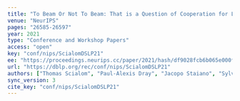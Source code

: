 ```yaml
---
title: "To Beam Or Not To Beam: That is a Question of Cooperation for Language GANs."
venue: "NeurIPS"
pages: "26585-26597"
year: 2021
type: "Conference and Workshop Papers"
access: "open"
key: "conf/nips/ScialomDSLP21"
ee: "https://proceedings.neurips.cc/paper/2021/hash/df9028fcb6b065e000ffe8a4f03eeb38-Abstract.html"
url: "https://dblp.org/rec/conf/nips/ScialomDSLP21"
authors: ["Thomas Scialom", "Paul-Alexis Dray", "Jacopo Staiano", "Sylvain Lamprier", "Benjamin Piwowarski"]
sync_version: 3
cite_key: "conf/nips/ScialomDSLP21"
---
```

